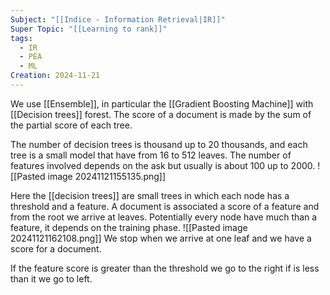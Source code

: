 ```yaml
---
Subject: "[[Indice - Information Retrieval|IR]]"
Super Topic: "[[Learning to rank]]"
tags:
  - IR
  - PEA
  - ML
Creation: 2024-11-21
---
```

We use [[Ensemble]], in particular the [[Gradient Boosting Machine]] with [[Decision trees]]  forest. The score of a document is made by the sum of the partial score of each tree.

The number of decision trees is thousand up to 20 thousands, and each tree is a small model that have from 16 to 512 leaves.
The number of features involved depends on the ask but usually is about 100 up to 2000.
![[Pasted image 20241121155135.png]]

Here the [[decision trees]] are small trees in which each node has a threshold and a feature. A document is associated a score of a feature and from the root we arrive at leaves.
Potentially every node have much than a feature, it depends on the training phase.
![[Pasted image 20241121162108.png]]
We stop when we arrive at one leaf and we have a score for a document.

If the feature score is greater than the threshold we go to the right if is less than it we go to left. 